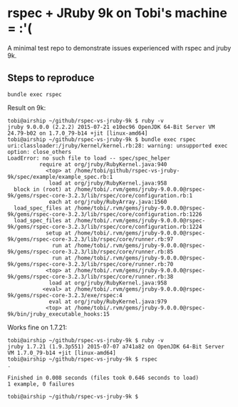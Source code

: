 # rspec + JRuby 9k on Tobi's machine = :'(

A minimal test repo to demonstrate issues experienced with rspec and jruby 9k.

## Steps to reproduce

    bundle exec rspec

Result on 9k:

    tobi@airship ~/github/rspec-vs-jruby-9k $ ruby -v
    jruby 9.0.0.0 (2.2.2) 2015-07-21 e10ec96 OpenJDK 64-Bit Server VM 24.79-b02 on 1.7.0_79-b14 +jit [linux-amd64]
    tobi@airship ~/github/rspec-vs-jruby-9k $ bundle exec rspec
    uri:classloader:/jruby/kernel/kernel.rb:28: warning: unsupported exec option: close_others
    LoadError: no such file to load -- spec/spec_helper
              require at org/jruby/RubyKernel.java:940
                <top> at /home/tobi/github/rspec-vs-jruby-9k/spec/example/example_spec.rb:1
                 load at org/jruby/RubyKernel.java:958
      block in (root) at /home/tobi/.rvm/gems/jruby-9.0.0.0@rspec-9k/gems/rspec-core-3.2.3/lib/rspec/core/configuration.rb:1
                 each at org/jruby/RubyArray.java:1560
      load_spec_files at /home/tobi/.rvm/gems/jruby-9.0.0.0@rspec-9k/gems/rspec-core-3.2.3/lib/rspec/core/configuration.rb:1226
      load_spec_files at /home/tobi/.rvm/gems/jruby-9.0.0.0@rspec-9k/gems/rspec-core-3.2.3/lib/rspec/core/configuration.rb:1224
                setup at /home/tobi/.rvm/gems/jruby-9.0.0.0@rspec-9k/gems/rspec-core-3.2.3/lib/rspec/core/runner.rb:97
                  run at /home/tobi/.rvm/gems/jruby-9.0.0.0@rspec-9k/gems/rspec-core-3.2.3/lib/rspec/core/runner.rb:85
                  run at /home/tobi/.rvm/gems/jruby-9.0.0.0@rspec-9k/gems/rspec-core-3.2.3/lib/rspec/core/runner.rb:70
                <top> at /home/tobi/.rvm/gems/jruby-9.0.0.0@rspec-9k/gems/rspec-core-3.2.3/lib/rspec/core/runner.rb:38
                 load at org/jruby/RubyKernel.java:958
               <eval> at /home/tobi/.rvm/gems/jruby-9.0.0.0@rspec-9k/gems/rspec-core-3.2.3/exe/rspec:4
                 eval at org/jruby/RubyKernel.java:979
                <top> at /home/tobi/.rvm/gems/jruby-9.0.0.0@rspec-9k/bin/jruby_executable_hooks:15

Works fine on 1.7.21:

    tobi@airship ~/github/rspec-vs-jruby-9k $ ruby -v
    jruby 1.7.21 (1.9.3p551) 2015-07-07 a741a82 on OpenJDK 64-Bit Server VM 1.7.0_79-b14 +jit [linux-amd64]
    tobi@airship ~/github/rspec-vs-jruby-9k $ rspec
    .
    
    Finished in 0.008 seconds (files took 0.646 seconds to load)
    1 example, 0 failures
    
    tobi@airship ~/github/rspec-vs-jruby-9k $ 
